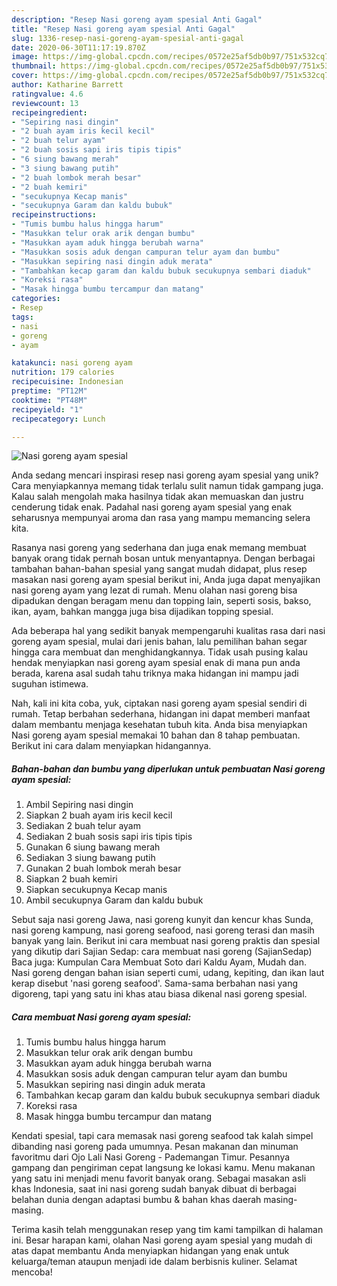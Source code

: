 ```yaml
---
description: "Resep Nasi goreng ayam spesial Anti Gagal"
title: "Resep Nasi goreng ayam spesial Anti Gagal"
slug: 1336-resep-nasi-goreng-ayam-spesial-anti-gagal
date: 2020-06-30T11:17:19.870Z
image: https://img-global.cpcdn.com/recipes/0572e25af5db0b97/751x532cq70/nasi-goreng-ayam-spesial-foto-resep-utama.jpg
thumbnail: https://img-global.cpcdn.com/recipes/0572e25af5db0b97/751x532cq70/nasi-goreng-ayam-spesial-foto-resep-utama.jpg
cover: https://img-global.cpcdn.com/recipes/0572e25af5db0b97/751x532cq70/nasi-goreng-ayam-spesial-foto-resep-utama.jpg
author: Katharine Barrett
ratingvalue: 4.6
reviewcount: 13
recipeingredient:
- "Sepiring nasi dingin"
- "2 buah ayam iris kecil kecil"
- "2 buah telur ayam"
- "2 buah sosis sapi iris tipis tipis"
- "6 siung bawang merah"
- "3 siung bawang putih"
- "2 buah lombok merah besar"
- "2 buah kemiri"
- "secukupnya Kecap manis"
- "secukupnya Garam dan kaldu bubuk"
recipeinstructions:
- "Tumis bumbu halus hingga harum"
- "Masukkan telur orak arik dengan bumbu"
- "Masukkan ayam aduk hingga berubah warna"
- "Masukkan sosis aduk dengan campuran telur ayam dan bumbu"
- "Masukkan sepiring nasi dingin aduk merata"
- "Tambahkan kecap garam dan kaldu bubuk secukupnya sembari diaduk"
- "Koreksi rasa"
- "Masak hingga bumbu tercampur dan matang"
categories:
- Resep
tags:
- nasi
- goreng
- ayam

katakunci: nasi goreng ayam 
nutrition: 179 calories
recipecuisine: Indonesian
preptime: "PT12M"
cooktime: "PT48M"
recipeyield: "1"
recipecategory: Lunch

---
```



![Nasi goreng ayam spesial](https://img-global.cpcdn.com/recipes/0572e25af5db0b97/751x532cq70/nasi-goreng-ayam-spesial-foto-resep-utama.jpg)

Anda sedang mencari inspirasi resep nasi goreng ayam spesial yang unik? Cara menyiapkannya memang tidak terlalu sulit namun tidak gampang juga. Kalau salah mengolah maka hasilnya tidak akan memuaskan dan justru cenderung tidak enak. Padahal nasi goreng ayam spesial yang enak seharusnya mempunyai aroma dan rasa yang mampu memancing selera kita.

Rasanya nasi goreng yang sederhana dan juga enak memang membuat banyak orang tidak pernah bosan untuk menyantapnya. Dengan berbagai tambahan bahan-bahan spesial yang sangat mudah didapat, plus resep masakan nasi goreng ayam spesial berikut ini, Anda juga dapat menyajikan nasi goreng ayam yang lezat di rumah. Menu olahan nasi goreng bisa dipadukan dengan beragam menu dan topping lain, seperti sosis, bakso, ikan, ayam, bahkan mangga juga bisa dijadikan topping spesial.

Ada beberapa hal yang sedikit banyak mempengaruhi kualitas rasa dari nasi goreng ayam spesial, mulai dari jenis bahan, lalu pemilihan bahan segar hingga cara membuat dan menghidangkannya. Tidak usah pusing kalau hendak menyiapkan nasi goreng ayam spesial enak di mana pun anda berada, karena asal sudah tahu triknya maka hidangan ini mampu jadi suguhan istimewa.


Nah, kali ini kita coba, yuk, ciptakan nasi goreng ayam spesial sendiri di rumah. Tetap berbahan sederhana, hidangan ini dapat memberi manfaat dalam membantu menjaga kesehatan tubuh kita. Anda bisa menyiapkan Nasi goreng ayam spesial memakai 10 bahan dan 8 tahap pembuatan. Berikut ini cara dalam menyiapkan hidangannya.

<!--inarticleads1-->

##### Bahan-bahan dan bumbu yang diperlukan untuk pembuatan Nasi goreng ayam spesial:

1. Ambil Sepiring nasi dingin
1. Siapkan 2 buah ayam iris kecil kecil
1. Sediakan 2 buah telur ayam
1. Sediakan 2 buah sosis sapi iris tipis tipis
1. Gunakan 6 siung bawang merah
1. Sediakan 3 siung bawang putih
1. Gunakan 2 buah lombok merah besar
1. Siapkan 2 buah kemiri
1. Siapkan secukupnya Kecap manis
1. Ambil secukupnya Garam dan kaldu bubuk


Sebut saja nasi goreng Jawa, nasi goreng kunyit dan kencur khas Sunda, nasi goreng kampung, nasi goreng seafood, nasi goreng terasi dan masih banyak yang lain. Berikut ini cara membuat nasi goreng praktis dan spesial yang dikutip dari Sajian Sedap: cara membuat nasi goreng (SajianSedap) Baca juga: Kumpulan Cara Membuat Soto dari Kaldu Ayam, Mudah dan. Nasi goreng dengan bahan isian seperti cumi, udang, kepiting, dan ikan laut kerap disebut &#39;nasi goreng seafood&#39;. Sama-sama berbahan nasi yang digoreng, tapi yang satu ini khas atau biasa dikenal nasi goreng spesial. 

<!--inarticleads2-->

##### Cara membuat Nasi goreng ayam spesial:

1. Tumis bumbu halus hingga harum
1. Masukkan telur orak arik dengan bumbu
1. Masukkan ayam aduk hingga berubah warna
1. Masukkan sosis aduk dengan campuran telur ayam dan bumbu
1. Masukkan sepiring nasi dingin aduk merata
1. Tambahkan kecap garam dan kaldu bubuk secukupnya sembari diaduk
1. Koreksi rasa
1. Masak hingga bumbu tercampur dan matang


Kendati spesial, tapi cara memasak nasi goreng seafood tak kalah simpel dibanding nasi goreng pada umumnya. Pesan makanan dan minuman favoritmu dari Ojo Lali Nasi Goreng - Pademangan Timur. Pesannya gampang dan pengiriman cepat langsung ke lokasi kamu. Menu makanan yang satu ini menjadi menu favorit banyak orang. Sebagai masakan asli khas Indonesia, saat ini nasi goreng sudah banyak dibuat di berbagai belahan dunia dengan adaptasi bumbu &amp; bahan khas daerah masing-masing. 

Terima kasih telah menggunakan resep yang tim kami tampilkan di halaman ini. Besar harapan kami, olahan Nasi goreng ayam spesial yang mudah di atas dapat membantu Anda menyiapkan hidangan yang enak untuk keluarga/teman ataupun menjadi ide dalam berbisnis kuliner. Selamat mencoba!
